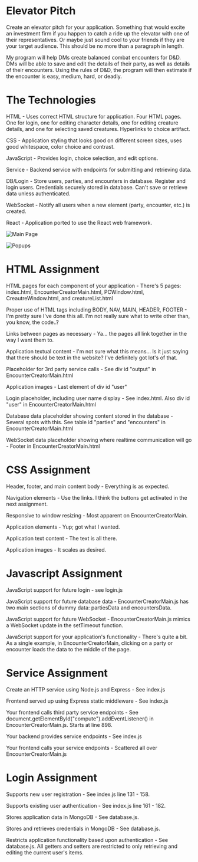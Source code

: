 # Elevator Pitch

Create an elevator pitch for your application. Something that would excite an investment firm if you happen to catch a ride up the elevator with one of their representatives. Or maybe just sound cool to your friends if they are your target audience. This should be no more than a paragraph in length.

My program will help DMs create balanced combat encounters for D&D. DMs will be able to save and edit the details of their party, as well as details of their encounters. Using the rules of D&D, the program will then estimate if the encounter is easy, medium, hard, or deadly.

# The Technologies

HTML - Uses correct HTML structure for application. Four HTML pages. One for login, one for editing character details, one for editing creature details, and one for selecting saved creatures. Hyperlinks to choice artifact.

CSS - Application styling that looks good on different screen sizes, uses good whitespace, color choice and contrast.

JavaScript - Provides login, choice selection, and edit options.

Service - Backend service with endpoints for submitting and retrieving data.

DB/Login - Store users, parties, and encounters in database. Register and login users. Credentials securely stored in database. Can't save or retrieve data unless authenticated.

WebSocket - Notify all users when a new element (party, encounter, etc.) is created.

React - Application ported to use the React web framework.

![Main Page](Images/mainPage.png "Main Page")

![Popups](Images/popups.png "Popups")



# HTML Assignment

HTML pages for each component of your application - There's 5 pages: index.html, EncounterCreatorMain.html, PCWindow.html, CreautreWindow.html, and creatureList.html

Proper use of HTML tags including BODY, NAV, MAIN, HEADER, FOOTER - I'm pretty sure I've done this all. I'm not really sure what to write other than, you know, the code..?

Links between pages as necessary - Ya... the pages all link together in the way I want them to.

Application textual content - I'm not sure what this means... Is it just saying that there should be text in the website? I've definitely got lot's of that.

Placeholder for 3rd party service calls - See div id "output" in EncounterCreatorMain.html

Application images - Last element of div id "user"

Login placeholder, including user name display - See index.html. Also div id "user" in EncounterCreatorMain.html

Database data placeholder showing content stored in the database - Several spots with this. See table id "parties" and "encounters" in EncounterCreatorMain.html

WebSocket data placeholder showing where realtime communication will go - Footer in EncounterCreatorMain.html


# CSS Assignment

Header, footer, and main content body - Everything is as expected.

Navigation elements - Use the links. I think the buttons get activated in the next assignment.

Responsive to window resizing - Most apparent on EncounterCreatorMain.

Application elements - Yup; got what I wanted.

Application text content - The text is all there.

Application images - It scales as desired.


# Javascript Assignment

JavaScript support for future login - see login.js

JavaScript support for future database data - EncounterCreatorMain.js has two main sections of dummy data: partiesData and encountersData.

JavaScript support for future WebSocket - EncounterCreatorMain.js mimics a WebSocket update in the setTimeout function.

JavaScript support for your application's functionality - There's quite a bit. As a single example, in EncounterCreatorMain, clicking on a party or encounter loads the data to the middle of the page.


# Service Assignment

Create an HTTP service using Node.js and Express - See index.js

Frontend served up using Express static middleware - See index.js

Your frontend calls third party service endpoints - See document.getElementById("compute").addEventListener() in EncounterCreatorMain.js. Starts at line 898.

Your backend provides service endpoints - See index.js

Your frontend calls your service endpoints - Scattered all over EncounterCreatorMain.js


# Login Assignment

Supports new user registration - See index.js line 131 - 158.

Supports existing user authentication - See index.js line 161 - 182.

Stores application data in MongoDB - See database.js.

Stores and retrieves credentials in MongoDB - See database.js.

Restricts application functionality based upon authentication - See database.js. All getters and setters are restricted to only retrieving and editing the current user's items.